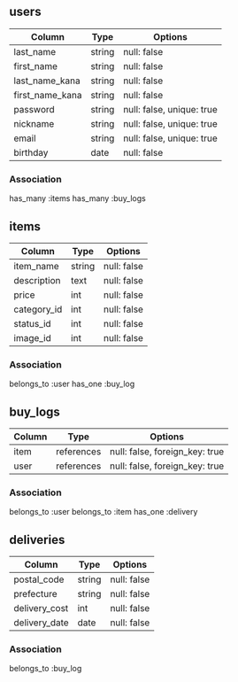 ## users

|Column         |Type  |Options                  |
|---------------|------|-------------------------|
|last_name      |string|null: false              |
|first_name     |string|null: false              |
|last_name_kana |string|null: false              |
|first_name_kana|string|null: false              |
|password       |string|null: false, unique: true|
|nickname       |string|null: false, unique: true|
|email          |string|null: false, unique: true|
|birthday       |date  |null: false              |


### Association
has_many :items
has_many :buy_logs

## items

|Column      |Type      |Options    |
|------------|----------|-----------|
|item_name   |string    |null: false|
|description |text      |null: false|
|price       |int       |null: false|
|category_id |int       |null: false|
|status_id   |int       |null: false|
|image_id    |int       |null: false|

### Association
belongs_to :user
has_one :buy_log

## buy_logs

|Column  |Type       |Options                        |
|--------|-----------|-------------------------------|
|item    |references |null: false, foreign_key: true |
|user    |references |null: false, foreign_key: true |

### Association
belongs_to :user
belongs_to :item
has_one :delivery

## deliveries

|Column        |Type  |Options    |
|--------------|------|-----------|
|postal_code   |string|null: false|
|prefecture    |string|null: false|
|delivery_cost |int   |null: false|
|delivery_date |date  |null: false|

### Association
belongs_to :buy_log